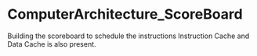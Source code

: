 # ComputerArchitecture_ScoreBoard
Building  the scoreboard to schedule the instructions 
Instruction Cache and Data Cache is also present.
